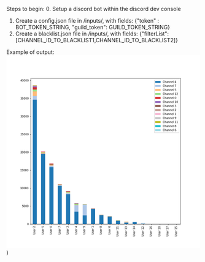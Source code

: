 Steps to begin: 
0. Setup a discord bot within the discord dev console
1. Create a config.json file in /inputs/, with fields:
   {"token" : BOT_TOKEN_STRING, "guild_token": GUILD_TOKEN_STRING}
2. Create a blacklist.json file in /inputs/, with fields:
   {"filterList": [CHANNEL_ID_TO_BLACKLIST1,CHANNEL_ID_TO_BLACKLIST2]}
   
Example of output:
![alt text](https://github.com/KenLHua/DiscordAnalytics/blob/master/saved_figure.png?raw=true))
